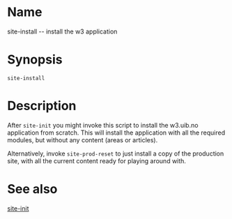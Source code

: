 # Name

site-install -- install the w3 application

# Synopsis

    site-install

# Description

After `site-init` you might invoke this script to install the w3.uib.no
application from scratch.  This will install the application with all the
required modules, but without any content (areas or articles).

Alternatively, invoke `site-prod-reset` to just install a copy of the
production site, with all the current content ready for playing around with.

# See also

[site-init](site-init.html)

